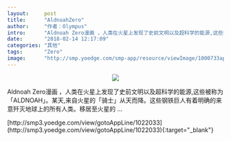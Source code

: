 ```yaml
---
layout:     post
title:      "AldnoahZero"
author:     "作者：Olympus"
intro:      "Aldnoah Zero漫画 ，人类在火星上发现了史前文明以及超科学的能源,这些被称为「ALDNOAH」。某天,来自火星的「骑士」从天而降。这些钢铁巨人有着明确的来意歼灭地球上的所有人类。移居至火星的 ..."
date:       "2018-02-14 12:17:09"
categories: "其他"
tags:       "Zero"
image:      "http://smp.yoedge.com/smp-app/resource/viewImage/1000733appline.png"
---
```

<div style="text-align: center">
<p><img src="http://smp.yoedge.com/smp-app/resource/viewImage/1000733appline.png"/></p>
</div>
<p class="post-meta">
<span>Aldnoah Zero漫画 ，人类在火星上发现了史前文明以及超科学的能源,这些被称为「ALDNOAH」。某天,来自火星的「骑士」从天而降。这些钢铁巨人有着明确的来意歼灭地球上的所有人类。移居至火星的 ...</span>
</p>
[http://smp3.yoedge.com/view/gotoAppLine/1022033](http://smp3.yoedge.com/view/gotoAppLine/1022033){:target="_blank"}


